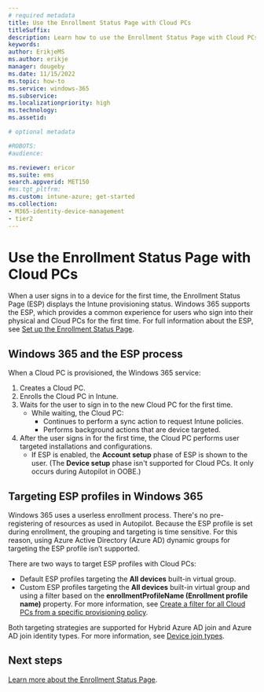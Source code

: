 ```yaml
---
# required metadata
title: Use the Enrollment Status Page with Cloud PCs
titleSuffix:
description: Learn how to use the Enrollment Status Page with Cloud PCs.
keywords:
author: ErikjeMS  
ms.author: erikje
manager: dougeby
ms.date: 11/15/2022
ms.topic: how-to
ms.service: windows-365
ms.subservice:
ms.localizationpriority: high
ms.technology:
ms.assetid: 

# optional metadata

#ROBOTS:
#audience:

ms.reviewer: ericor
ms.suite: ems
search.appverid: MET150
#ms.tgt_pltfrm:
ms.custom: intune-azure; get-started
ms.collection:
- M365-identity-device-management
- tier2
---
```


# Use the Enrollment Status Page with Cloud PCs

When a user signs in to a device for the first time, the Enrollment Status Page (ESP) displays the Intune provisioning status. Windows 365 supports the ESP, which provides a common experience for users who sign into their physical and Cloud PCs for the first time.  For full information about the ESP, see [Set up the Enrollment Status Page]( /mem/intune/enrollment/windows-enrollment-status).

## Windows 365 and the ESP process

When a Cloud PC is provisioned, the Windows 365 service:

1. Creates a Cloud PC.
2. Enrolls the Cloud PC in Intune.
3. Waits for the user to sign in to the new Cloud PC for the first time.
    - While waiting, the Cloud PC:
        - Continues to perform a sync action to request Intune policies.
        - Performs background actions that are device targeted.
4. After the user signs in for the first time, the Cloud PC performs user targeted installations and configurations.
    - If ESP is enabled, the **Account setup** phase of ESP is shown to the user. (The **Device setup** phase isn't supported for Cloud PCs. It only occurs during Autopilot in OOBE.)

## Targeting ESP profiles in Windows 365

Windows 365 uses a userless enrollment process. There's no pre-registering of resources as used in Autopilot. Because the ESP profile is set during enrollment, the grouping and targeting is time sensitive. For this reason, using Azure Active Directory (Azure AD) dynamic groups for targeting the ESP profile isn’t supported.

There are two ways to target ESP profiles with Cloud PCs:

- Default ESP profiles targeting the **All devices** built-in virtual group.
- Custom ESP profiles targeting the **All devices** built-in virtual group and using a filter based on the **enrollmentProfileName (Enrollment profile name)** property. For more information, see [Create a filter for all Cloud PCs from a specific provisioning policy](create-filter.md#create-a-filter-for-all-cloud-pcs-from-a-specific-provisioning-policy).

Both targeting strategies are supported for Hybrid Azure AD join and Azure AD join identity types. For more information, see [Device join types](./identity-authentication.md#device-join-types).

<!-- ########################## -->
## Next steps

[Learn more about the Enrollment Status Page](/mem/intune/enrollment/windows-enrollment-status).